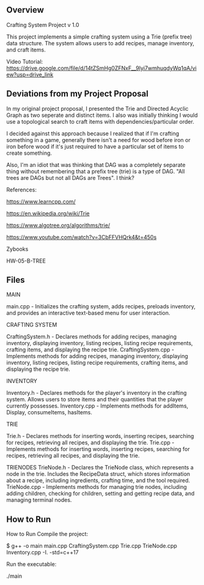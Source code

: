 ## Overview

Crafting System Project v 1.0

This project implements a simple crafting system using a Trie (prefix tree) data structure. 
The system allows users to add recipes, manage inventory, and craft items. 

Video Tutorial: https://drive.google.com/file/d/14tZSmHg0ZFNxF__9lyi7wmhuqdyWq1qA/view?usp=drive_link

## Deviations from my Project Proposal

In my original project proposal, I presented the Trie and Directed Acyclic Graph as two seperate
and distinct items. I also was initially thinking I would use a topological search to craft items
with dependencies/particular order.

I decided against this approach because I realized that if I'm crafting something in a game,
generally there isn't a need for wood before iron or iron before wood if it's just required to
have a particular set of items to create something.

Also, I'm an idiot that was thinking that DAG was a completely separate thing without remembering that
a prefix tree (trie) is a type of DAG. "All trees are DAGs but not all DAGs are Trees". I think?


References:

https://www.learncpp.com/

https://en.wikipedia.org/wiki/Trie

https://www.algotree.org/algorithms/trie/

https://www.youtube.com/watch?v=3CbFFVHQrk4&t=450s

Zybooks

HW-05-B-TREE



## Files

MAIN

main.cpp - Initializes the crafting system, adds recipes, preloads inventory, and provides an 
interactive text-based menu for user interaction.

CRAFTING SYSTEM

CraftingSystem.h - Declares methods for adding recipes, managing inventory, displaying inventory,
listing recipes, listing recipe requirements, crafting items, and displaying the recipe trie.
CraftingSystem.cpp - Implements methods for adding recipes, managing inventory, displaying 
inventory, listing recipes, listing recipe requirements, crafting items, and displaying the 
recipe trie.

INVENTORY

Inventory.h - Declares methods for the player's inventory in the crafting system. Allows users to
store items and their quantities that the player currently possesses.
Inventory.cpp - Implements methods for addItems, Display, consumeItems, hasItems.

TRIE

Trie.h  - Declares methods for inserting words, inserting recipes, searching for recipes, 
retrieving all recipes, and displaying the trie.
Trie.cpp - Implements methods for inserting words, inserting recipes, searching for 
recipes, retrieving all recipes, and displaying the trie.
 
TRIENODES
TrieNode.h - Declares the TrieNode class, which represents a node in the trie. Includes 
the RecipeData struct, which stores information about a recipe, including ingredients, 
crafting time, and the tool required.
TrieNode.cpp - Implements methods for managing trie nodes, including adding children, 
checking for children, setting and getting recipe data, and managing terminal nodes.

## How to Run

How to Run
Compile the project:

$ g++ -o main main.cpp CraftingSystem.cpp Trie.cpp TrieNode.cpp Inventory.cpp -I. -std=c++17

Run the executable:

./main